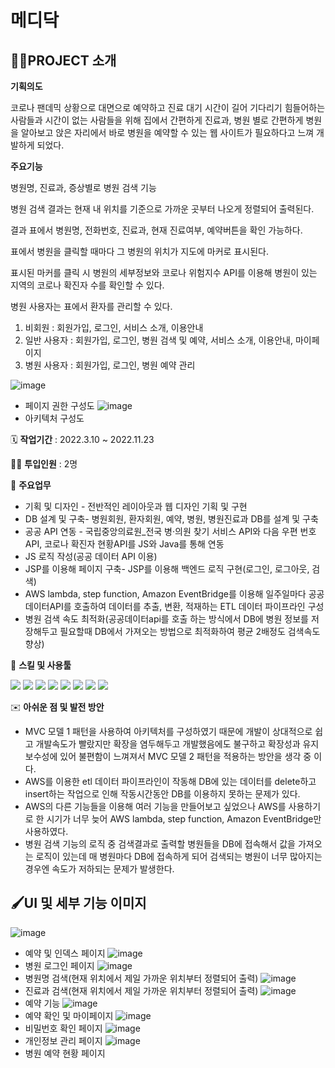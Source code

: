 # 메디닥

## 👩‍🏫PROJECT 소개

**기획의도**

코로나 팬데믹 상황으로 대면으로 예약하고 진료 대기 시간이 길어 기다리기 힘들어하는 사람들과 시간이 없는 사람들을 위해 집에서 간편하게 진료과, 병원 별로 간편하게 병원을 알아보고 앉은 자리에서 바로 병원을 예약할 수 있는 웹 사이트가 필요하다고 느껴 개발하게 되었다.

**주요기능**

병원명, 진료과, 증상별로 병원 검색 기능

병원 검색 결과는 현재 내 위치를 기준으로 가까운 곳부터 나오게 정렬되어 출력된다.

결과 표에서 병원명, 전화번호, 진료과, 현재 진료여부, 예약버튼을 확인 가능하다.

표에서 병원을 클릭할 때마다 그 병원의 위치가 지도에 마커로 표시된다.

표시된 마커를 클릭 시 병원의 세부정보와 코로나 위험지수 API를 이용해 병원이 있는 지역의 코로나 확진자 수를 확인할 수 있다.

병원 사용자는 표에서 환자를 관리할 수 있다.

1. 비회원 :   회원가입, 로그인,  서비스 소개, 이용안내
2. 일반 사용자 :  회원가입, 로그인, 병원 검색 및 예약,  서비스 소개, 이용안내, 마이페이지
3. 병원 사용자 :  회원가입, 로그인, 병원 예약 관리

![image](https://user-images.githubusercontent.com/111633448/207910373-276d9c59-ab0b-4ab4-8033-da48647b87e8.png)
* 페이지 권한 구성도
![image](https://user-images.githubusercontent.com/111633448/207907969-aa2b631d-40b0-4a23-a721-74ed20f206af.png)
* 아키텍처 구성도

🗓️ **작업기간** : 2022.3.10 ~ 2022.11.23

👨‍💻 **투입인원** : 2명

📒 **주요업무** 

- 기획 및 디자인 - 전반적인 레이아웃과 웹 디자인 기획 및 구현
- DB 설계 및 구축- 병원회원, 환자회원, 예약, 병원, 병원진료과 DB를 설계 및 구축
- 공공 API 연동 - 국립중앙의료원_전국 병·의원 찾기 서비스 API와 다음 우편 번호 API, 코로나 확진자 현황API를 JS와 Java를 통해 연동
- JS 로직 작성(공공 데이터 API 이용)
- JSP를 이용해 페이지 구축- JSP를 이용해 백엔드 로직 구현(로그인, 로그아웃, 검색)
- AWS lambda, step function, Amazon EventBridge를 이용해 일주일마다 공공데이터API를 호출하여 데이터를 추출, 변환, 적재하는 ETL 데이터 파이프라인 구성
- 병원 검색 속도 최적화(공공데이터api를 호출 하는 방식에서 DB에 병원 정보를 저장해두고 필요할때 DB에서 가져오는 방법으로 최적화하여 평균 2배정도 검색속도 향상)

🌱 **스킬 및 사용툴**

<img src="https://img.shields.io/badge/-html-E34F26?style=flat&logo=HTML5&logoColor=white"/> <img src="https://img.shields.io/badge/-css-1572B6?style=flat&logo=CSS3&logoColor=white"/> <img src="https://img.shields.io/badge/-JavaScript-F7DF1E?style=flat&logo=JavaScript&logoColor=white"/>
<img src="https://img.shields.io/badge/-jQuery-0769AD?style=flat&logo=jQuery&logoColor=white"/>
<img src="https://img.shields.io/badge/-Eclipse-2C2255?style=flat&logo=Eclipse IDE&logoColor=white"/>
<img src="https://img.shields.io/badge/-JSP-blue?style=flat&logoColor=white"/>
<img src="https://img.shields.io/badge/-aws-232F3E?style=flat&logo=Amazon AWS&logoColor=white"/>
<img src="https://img.shields.io/badge/-MySQL-4479A1?style=flat&logo=MySQL&logoColor=white"/>

✉️ **아쉬운 점 및 발전 방안**
* MVC 모델 1 패턴을 사용하여 아키텍처를 구성하였기 때문에 개발이 상대적으로 쉽고 개발속도가 빨랐지만 확장을 염두해두고 개발했음에도 불구하고 확장성과 유지보수성에 있어 불편함이 느껴져서 MVC 모델 2 패턴을 적용하는 방안을 생각 중 이다.
* AWS를 이용한 etl 데이터 파이프라인이 작동해 DB에 있는 데이터를 delete하고 insert하는 작업으로 인해 작동시간동안 DB를 이용하지 못하는 문제가 있다.
* AWS의 다른 기능들을 이용해 여러 기능을 만들어보고 싶었으나 AWS를 사용하기로 한 시기가 너무 늦어 AWS lambda, step function, Amazon EventBridge만 사용하였다.
* 병원 검색 기능의 로직 중 검색결과로 출력할 병원들을 DB에 접속해서 값을 가져오는 로직이 있는데 매 병원마다 DB에 접속하게 되어 검색되는 병원이 너무 많아지는 경우엔 속도가 저하되는 문제가 발생한다.

## 🖌️UI 및 세부 기능 이미지 
![image](https://user-images.githubusercontent.com/111633448/207901347-943c41bf-71f1-4436-89d5-0c5714e2eb65.png)
* 예약 및 인덱스 페이지
![image](https://user-images.githubusercontent.com/111633448/207902451-0a8ec1b6-ee75-4018-a52e-24b67b98aff0.png)
* 병원 로그인 페이지
![image](https://user-images.githubusercontent.com/111633448/207909744-07465716-cb5d-4c13-9bcd-a58569cd993d.png)
* 병원명 검색(현재 위치에서 제일 가까운 위치부터 정렬되어 출력)
![image](https://user-images.githubusercontent.com/111633448/207909973-c4adbbbe-067c-4579-8a78-c19f68b9cf9c.png)
* 진료과 검색(현재 위치에서 제일 가까운 위치부터 정렬되어 출력)
![image](https://user-images.githubusercontent.com/111633448/207909994-99456c17-66f3-402d-96c7-156652af0daa.png)
* 예약 기능
![image](https://user-images.githubusercontent.com/111633448/207901848-314c9b79-2981-42d2-8043-d82bad891ed9.png)
* 예약 확인 및 마이페이지
![image](https://user-images.githubusercontent.com/111633448/207901943-ed275c04-433a-47e5-9e56-34a79c5c0f0a.png)
* 비밀번호 확인 페이지
![image](https://user-images.githubusercontent.com/111633448/207902019-9ff146d2-0622-47bb-bac0-f8aaeb1a1e78.png)
* 개인정보 관리 페이지
![image](https://user-images.githubusercontent.com/111633448/207902358-774022b6-b3c7-4789-b79a-ad28a68e10dd.png)
* 병원 예약 현황 페이지
